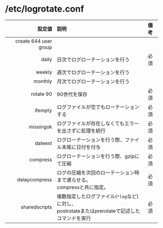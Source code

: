 # /etc/logrotate.conf

|設定値|説明|備考|
|--:|:--|:--|
|create 644 user group|||
|daily|日次でログローテーションを行う|必須|
|weekly|週次でログローテーションを行う||
|monthly|月次でログローテーションを行う||
|rotate 90|90世代を保存|必須|
|ifempty|ログファイルが空でもローテーションする|必須|
|missingok|ログファイルが存在しなくてもエラーを出さずに処理を続行|必須|
|dateext|ログローテーションを行う際、ファイル末尾に日付を付与|必須|
|compress|ログローテーションを行う際、gzipにて圧縮|必須|
|delaycompress|ログの圧縮を次回のローテーション時まで遅らせる。<br>compressと共に指定。|必須|
|sharedscripts|複数指定したログファイル(`*log`など)に対し、<br>postrotateまたはprerotateで記述したコマンドを実行|必須|







